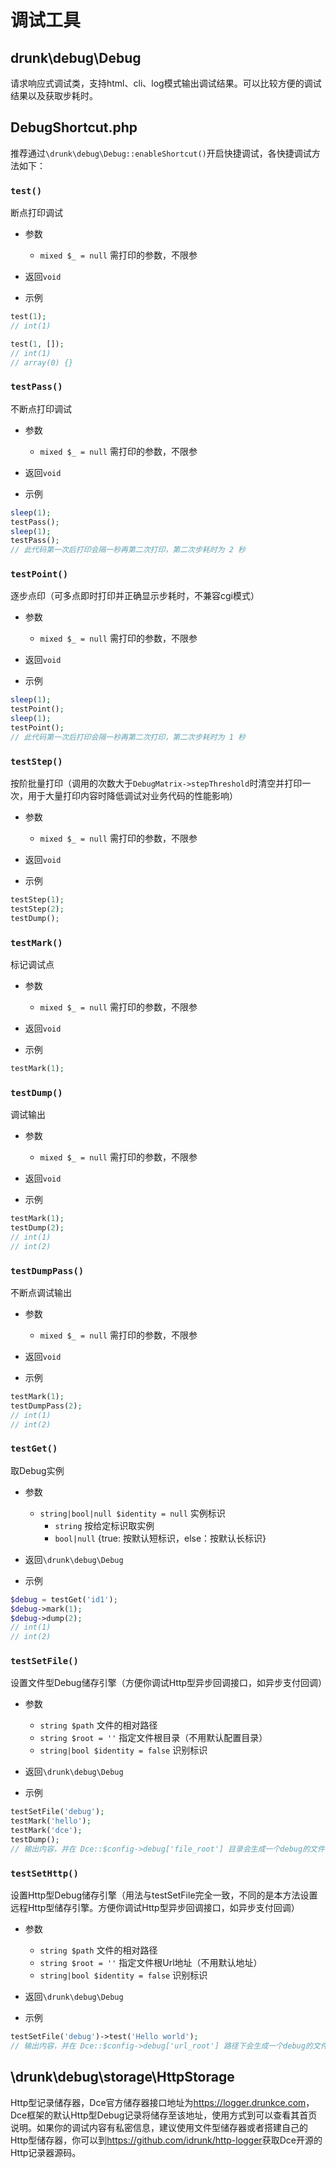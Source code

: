 # 调试工具

## drunk\debug\Debug

请求响应式调试类，支持html、cli、log模式输出调试结果。可以比较方便的调试结果以及获取步耗时。


## DebugShortcut.php

推荐通过`\drunk\debug\Debug::enableShortcut()`开启快捷调试，各快捷调试方法如下：


### `test()`
断点打印调试

- 参数
  - `mixed $_ = null` 需打印的参数，不限参

- 返回`void`

- 示例
```php
test(1);
// int(1)

test(1, []);
// int(1)
// array(0) {}
```


### `testPass()`
不断点打印调试

- 参数
  - `mixed $_ = null` 需打印的参数，不限参

- 返回`void`

- 示例
```php
sleep(1);
testPass();
sleep(1);
testPass();
// 此代码第一次后打印会隔一秒再第二次打印，第二次步耗时为 2 秒
```


### `testPoint()`
逐步点印（可多点即时打印并正确显示步耗时，不兼容cgi模式）

- 参数
  - `mixed $_ = null` 需打印的参数，不限参

- 返回`void`

- 示例
```php
sleep(1);
testPoint();
sleep(1);
testPoint();
// 此代码第一次后打印会隔一秒再第二次打印，第二次步耗时为 1 秒
```


### `testStep()`
按阶批量打印（调用的次数大于`DebugMatrix->stepThreshold`时清空并打印一次，用于大量打印内容时降低调试对业务代码的性能影响）

- 参数
  - `mixed $_ = null` 需打印的参数，不限参

- 返回`void`

- 示例
```php
testStep(1);
testStep(2);
testDump();
```


### `testMark()`
标记调试点

- 参数
  - `mixed $_ = null` 需打印的参数，不限参

- 返回`void`

- 示例
```php
testMark(1);
```


### `testDump()`
调试输出

- 参数
  - `mixed $_ = null` 需打印的参数，不限参

- 返回`void`

- 示例
```php
testMark(1);
testDump(2);
// int(1)
// int(2)
```


### `testDumpPass()`
不断点调试输出

- 参数
  - `mixed $_ = null` 需打印的参数，不限参

- 返回`void`

- 示例
```php
testMark(1);
testDumpPass(2);
// int(1)
// int(2)
```


### `testGet()`
取Debug实例

- 参数
  - `string|bool|null $identity = null` 实例标识
    - `string` 按给定标识取实例
    - `bool|null` {true: 按默认短标识，else：按默认长标识}

- 返回`\drunk\debug\Debug`

- 示例
```php
$debug = testGet('id1');
$debug->mark(1);
$debug->dump(2);
// int(1)
// int(2)
```


### `testSetFile()`
设置文件型Debug储存引擎（方便你调试Http型异步回调接口，如异步支付回调）

- 参数
  - `string $path` 文件的相对路径
  - `string $root = ''` 指定文件根目录（不用默认配置目录）
  - `string|bool $identity = false` 识别标识

- 返回`\drunk\debug\Debug`

- 示例
```php
testSetFile('debug');
testMark('hello');
testMark('dce');
testDump();
// 输出内容，并在 Dce::$config->debug['file_root'] 目录会生成一个debug的文件，里面记录调试内容结果
```


### `testSetHttp()`
设置Http型Debug储存引擎（用法与testSetFile完全一致，不同的是本方法设置远程Http型储存引擎。方便你调试Http型异步回调接口，如异步支付回调）

- 参数
  - `string $path` 文件的相对路径
  - `string $root = ''` 指定文件根Url地址（不用默认地址）
  - `string|bool $identity = false` 识别标识

- 返回`\drunk\debug\Debug`

- 示例
```php
testSetFile('debug')->test('Hello world');
// 输出内容，并在 Dce::$config->debug['url_root'] 路径下会生成一个debug的文件，里面记录调试内容结果（若为默认配置，则最终记录路径为 https://logger.drunkce.com/_/debug/debug）
```


## \drunk\debug\storage\HttpStorage

Http型记录储存器，Dce官方储存器接口地址为<https://logger.drunkce.com>，Dce框架的默认Http型Debug记录将储存至该地址，使用方式到可以查看其首页说明。如果你的调试内容有私密信息，建议使用文件型储存器或者搭建自己的Http型储存器，你可以到<https://github.com/idrunk/http-logger>获取Dce开源的Http记录器源码。


